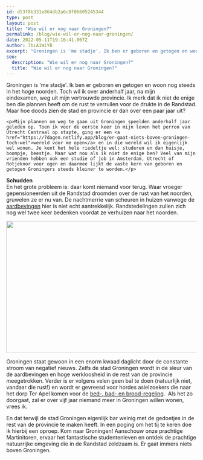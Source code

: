 ```yaml
---
id: d53f8b331e864db2a6c0f06605245344
type: post
layout: post
title: "Wie wil er nog naar Groningen?"
permalink: /blog/wie-wil-er-nog-naar-groningen/
date: 2022-05-11T19:16:41.067Z
author: 7biA1WiYB
excerpt: "Groningen is 'me stadje'. Ik ben er geboren en getogen en woon nog steeds in het hoge noorden. Toch wil ik over anderhalf jaar, na mijn eindexamen, weg uit mijn vertrouwde provincie. Ik merk dat ik niet de enige ben die plannen heeft om de rust te verruilen voor de drukte in de Randstad. Maar hoe doods zien de stad en provincie er dan over een paar jaar uit?  "
seo:
  description: "Wie wil er nog naar Groningen?"
  title: "Wie wil er nog naar Groningen?"
---
```

Groningen is 'me stadje'. Ik ben er geboren en getogen en woon nog steeds in het hoge noorden. Toch wil ik over anderhalf jaar, na mijn eindexamen, weg uit mijn vertrouwde provincie. Ik merk dat ik niet de enige ben die plannen heeft om de rust te verruilen voor de drukte in de Randstad. Maar hoe doods zien de stad en provincie er dan over een paar jaar uit?  

    <p>Mijn plannen om weg te gaan uit Groningen speelden anderhalf jaar geleden op. Toen ik voor de eerste keer in mijn leven het perron van Utrecht Centraal op stapte, ging er een <a href="https://7dagen.netlify.app/blog/er-gaat-niets-boven-groningen-toch-wel">wereld voor me open</a> en in die wereld wil ik eigenlijk wel wonen. Je kent het hele riedeltje wel: studeren en dan huisje, boompje, beestje. Maar wat nou als ik niet de enige ben? Veel van mijn vrienden hebben ook een studie of job in Amsterdam, Utrecht of Rotjeknor voor ogen en daarmee lijkt de vaste kern van geboren en getogen Groningers steeds kleiner te worden.</p>
<p><strong>Schudden</strong><br>En het grote probleem is: daar komt niemand voor terug. Waar vroeger gepensioneerden uit de Randstad droomden over de rust van het noorden, gruwelen ze er nu van. De nachtmerrie van scheuren in huizen vanwege de <a href="https://7dagen.netlify.app/nieuws/bewijzen-bevingsschade-makkelijker">aardbevingen</a> hier is niet echt aantrekkelijk. Randstedelingen zullen zich nog wel twee keer bedenken voordat ze verhuizen naar het noorden. </p>
<p><div class="media media-element-container media-default"><div id="file-3085" class="file file-image file-image-jpeg">

        
  
  <div class="content">
    <img title="Foto: ANP" height="350" width="850" class="media-element file-default" src="https://7dagen.netlify.app/sites/default/files/7D%20groningen.jpg" alt="">  </div>

  
</div>
</div>
<p>Groningen staat gewoon in een enorm kwaad daglicht door de constante stroom van negatief nieuws. Zelfs de stad Groningen wordt in de sleur van de aardbevingen en hoge werkloosheid in de rest van de provincie meegetrokken. Verder is er volgens velen geen bal te doen (natuurlijk niet, vandaar die rust!) en wordt er gevreesd voor hordes asielzoekers die naar het dorp Ter Apel komen voor de <a href="https://7dagen.netlify.app/nieuws/bed-bad-brood-deal">bed-, bad- en brood-regeling</a>.  Als het zo doorgaat, zal er over vijf jaar niemand meer in Groningen willen wonen, vrees ik.</p>
<p>En dat terwijl de stad Groningen eigenlijk bar weinig met de gedoetjes in de rest van de provincie te maken heeft. In een poging om het tij te keren doe ik hierbij een oproep. Kom naar Groningen! Aanschouw onze prachtige Martinitoren, ervaar het fantastische studentenleven en ontdek de prachtige natuurrijke omgeving die in de Randstad zeldzaam is. Er gaat immers niets boven Groningen.</p>  
